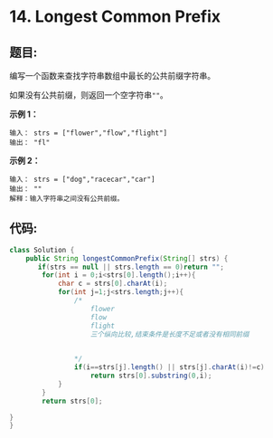 # 14. Longest Common Prefix

## 题目:

编写一个函数来查找字符串数组中最长的公共前缀字符串。

如果没有公共前缀，则返回一个空字符串`""`。

 

**示例 1：**

```
输入： strs = ["flower","flow","flight"]
输出： "fl"
```

**示例 2：**

```
输入： strs = ["dog","racecar","car"]
输出： ""
解释：输入字符串之间没有公共前缀。
```

## 代码:

```java
class Solution {
    public String longestCommonPrefix(String[] strs) {
       if(strs == null || strs.length == 0)return "";
        for(int i = 0;i<strs[0].length();i++){
            char c = strs[0].charAt(i);
            for(int j=1;j<strs.length;j++){
                /*
                    flower
                    flow
                    flight
                    三个纵向比较,结束条件是长度不足或者没有相同前缀
                

                */
                if(i==strs[j].length() || strs[j].charAt(i)!=c)
                    return strs[0].substring(0,i);
            }
        }
        return strs[0];

}
}
```



